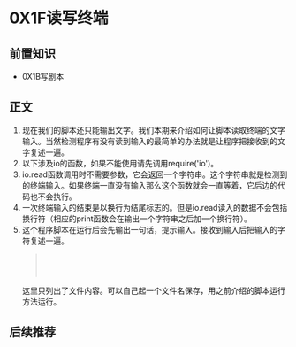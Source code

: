 # 0X1F读写终端
## 前置知识
* 0X1B写剧本
## 正文
1. 现在我们的脚本还只能输出文字。我们本期来介绍如何让脚本读取终端的文字输入。当然检测程序有没有读到输入的最简单的办法就是让程序把接收到的文字复述一遍。
2. 以下涉及io的函数，如果不能使用请先调用require('io')。
3. io.read函数调用时不需要参数，它会返回一个字符串。这个字符串就是检测到的终端输入。如果终端一直没有输入那么这个函数就会一直等着，它后边的代码也不会执行。
4. 一次终端输入的结束是以换行为结尾标志的。但是io.read读入的数据不会包括换行符（相应的print函数会在输出一个字符串之后加一个换行符）。
5. 这个程序脚本在运行后会先输出一句话，提示输入。接收到输入后把输入的字符复述一遍。
    >```
    >
    >
    >
    >
    >```
    这里只列出了文件内容。可以自己起一个文件名保存，用之前介绍的脚本运行方法运行。
## 后续推荐